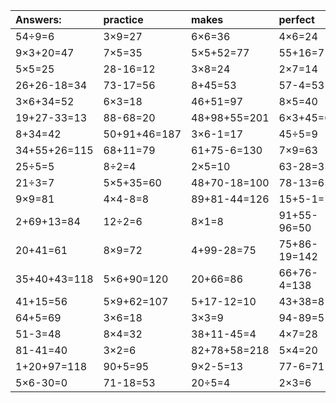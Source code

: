 | Answers: | practice | makes | perfect | ! |
| :--- | :--- | :--- | :--- | :--- |
| 54÷9=6 | 3×9=27 | 6×6=36 | 4×6=24 | 2×4=8 | 
| 9×3+20=47 | 7×5=35 | 5×5+52=77 | 55+16=71 | 16÷8=2 | 
| 5×5=25 | 28-16=12 | 3×8=24 | 2×7=14 | 5×3-4=11 | 
| 26+26-18=34 | 73-17=56 | 8+45=53 | 57-4=53 | 79+14=93 | 
| 3×6+34=52 | 6×3=18 | 46+51=97 | 8×5=40 | 49+19=68 | 
| 19+27-33=13 | 88-68=20 | 48+98+55=201 | 6×3+45=63 | 5+55+42=102 | 
| 8+34=42 | 50+91+46=187 | 3×6-1=17 | 45÷5=9 | 3×5=15 | 
| 34+55+26=115 | 68+11=79 | 61+75-6=130 | 7×9=63 | 3×9+48=75 | 
| 25÷5=5 | 8÷2=4 | 2×5=10 | 63-28=35 | 5×2=10 | 
| 21÷3=7 | 5×5+35=60 | 48+70-18=100 | 78-13=65 | 80-21=59 | 
| 9×9=81 | 4×4-8=8 | 89+81-44=126 | 15+5-1=19 | 5+62-26=41 | 
| 2+69+13=84 | 12÷2=6 | 8×1=8 | 91+55-96=50 | 6×2-3=9 | 
| 20+41=61 | 8×9=72 | 4+99-28=75 | 75+86-19=142 | 4×8=32 | 
| 35+40+43=118 | 5×6+90=120 | 20+66=86 | 66+76-4=138 | 6÷3=2 | 
| 41+15=56 | 5×9+62=107 | 5+17-12=10 | 43+38=81 | 7×3=21 | 
| 64+5=69 | 3×6=18 | 3×3=9 | 94-89=5 | 59-30=29 | 
| 51-3=48 | 8×4=32 | 38+11-45=4 | 4×7=28 | 60-33=27 | 
| 81-41=40 | 3×2=6 | 82+78+58=218 | 5×4=20 | 44+1-41=4 | 
| 1+20+97=118 | 90+5=95 | 9×2-5=13 | 77-6=71 | 99+9-43=65 | 
| 5×6-30=0 | 71-18=53 | 20÷5=4 | 2×3=6 | 9×5+60=105 | 
